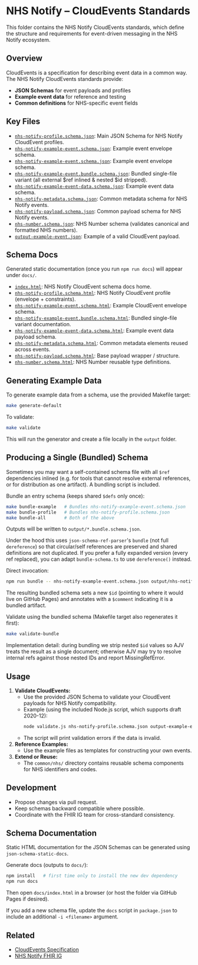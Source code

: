 # NHS Notify – CloudEvents Standards

This folder contains the NHS Notify CloudEvents standards, which define the structure and requirements for event-driven messaging in the NHS Notify ecosystem.

## Overview

CloudEvents is a specification for describing event data in a common way. The NHS Notify CloudEvents standards provide:

- **JSON Schemas** for event payloads and profiles
- **Example event data** for reference and testing
- **Common definitions** for NHS-specific event fields

## Key Files

- [`nhs-notify-profile.schema.json`](nhs-notify-profile.schema.json): Main JSON Schema for NHS Notify CloudEvent profiles.
- [`nhs-notify-example-event.schema.json`](nhs-notify-example-event.schema.json): Example event envelope schema.
 - [`nhs-notify-example-event.schema.json`](nhs-notify-example-event.schema.json): Example event envelope schema.
 - [`nhs-notify-example-event.bundle.schema.json`](nhs-notify-example-event.bundle.schema.json): Bundled single-file variant (all external $ref inlined & nested $id stripped).
- [`nhs-notify-example-event-data.schema.json`](nhs-notify-example-event-data.schema.json): Example event data schema.
- [`nhs-notify-metadata.schema.json`](nhs-notify-metadata.schema.json): Common metadata schema for NHS Notify events.
- [`nhs-notify-payload.schema.json`](nhs-notify-payload.schema.json): Common payload schema for NHS Notify events.
- [`nhs-number.schema.json`](nhs-number.schema.json): NHS Number schema (validates canonical and formatted NHS numbers).
- [`output-example-event.json`](output-example-event.json): Example of a valid CloudEvent payload.


## Schema Docs

Generated static documentation (once you run `npm run docs`) will appear under `docs/`.

- [`index.html`](docs/index.html): NHS Notify CloudEvent schema docs home.
- [`nhs-notify-profile.schema.html`](docs/nhs-notify-profile.schema.html): NHS Notify CloudEvent profile (envelope + constraints).
- [`nhs-notify-example-event.schema.html`](docs/nhs-notify-example-event.schema.html): Example CloudEvent envelope schema.
 - [`nhs-notify-example-event.bundle.schema.html`](docs/nhs-notify-example-event.bundle.schema.html): Bundled single-file variant documentation.
- [`nhs-notify-example-event-data.schema.html`](docs/nhs-notify-example-event-data.schema.html): Example event data payload schema.
- [`nhs-notify-metadata.schema.html`](docs/nhs-notify-metadata.schema.html): Common metadata elements reused across events.
- [`nhs-notify-payload.schema.html`](docs/nhs-notify-payload.schema.html): Base payload wrapper / structure.
- [`nhs-number.schema.html`](docs/nhs-number.schema.html): NHS Number reusable type definitions.


## Generating Example Data

To generate example data from a schema, use the provided Makefile target:

```sh
make generate-default
```

To validate:

```sh
make validate
```

This will run the generator and create a file locally in the `output` folder.

## Producing a Single (Bundled) Schema

Sometimes you may want a self-contained schema file with all `$ref` dependencies inlined (e.g. for tools that cannot resolve external references, or for distribution as one artifact). A bundling script is included.

Bundle an entry schema (keeps shared `$defs` only once):

```sh
make bundle-example   # Bundles nhs-notify-example-event.schema.json
make bundle-profile   # Bundles nhs-notify-profile.schema.json
make bundle-all       # Both of the above
```

Outputs will be written to `output/*.bundle.schema.json`.

Under the hood this uses `json-schema-ref-parser`'s `bundle` (not full `dereference`) so that circular/self references are preserved and shared definitions are not duplicated. If you prefer a fully expanded version (every ref replaced), you can adapt `bundle-schema.ts` to use `dereference()` instead.

Direct invocation:

```sh
npm run bundle -- nhs-notify-example-event.schema.json output/nhs-notify-example-event.bundle.schema.json
```

The resulting bundled schema sets a new `$id` (pointing to where it would live on GitHub Pages) and annotates with a `$comment` indicating it is a bundled artifact.

Validate using the bundled schema (Makefile target also regenerates it first):

```sh
make validate-bundle
```

Implementation detail: during bundling we strip nested `$id` values so AJV treats the result as a single document; otherwise AJV may try to resolve internal refs against those nested IDs and report MissingRefError.

## Usage

1. **Validate CloudEvents:**
    - Use the provided JSON Schema to validate your CloudEvent payloads for NHS Notify compatibility.
    - Example (using the included Node.js script, which supports draft 2020-12):
       ```sh
       node validate.js nhs-notify-profile.schema.json output-example-event.json
       ```
    - The script will print validation errors if the data is invalid.
2. **Reference Examples:**
   - Use the example files as templates for constructing your own events.
3. **Extend or Reuse:**
   - The `common/nhs/` directory contains reusable schema components for NHS identifiers and codes.

## Development

- Propose changes via pull request.
- Keep schemas backward compatible where possible.
- Coordinate with the FHIR IG team for cross-standard consistency.

## Schema Documentation

Static HTML documentation for the JSON Schemas can be generated using `json-schema-static-docs`.

Generate docs (outputs to `docs/`):

```sh
npm install   # first time only to install the new dev dependency
npm run docs
```

Then open `docs/index.html` in a browser (or host the folder via GitHub Pages if desired).

If you add a new schema file, update the `docs` script in `package.json` to include an additional `-i <filename>` argument.

## Related

- [CloudEvents Specification](https://cloudevents.io/)
- [NHS Notify FHIR IG](../fhir/README.md)
